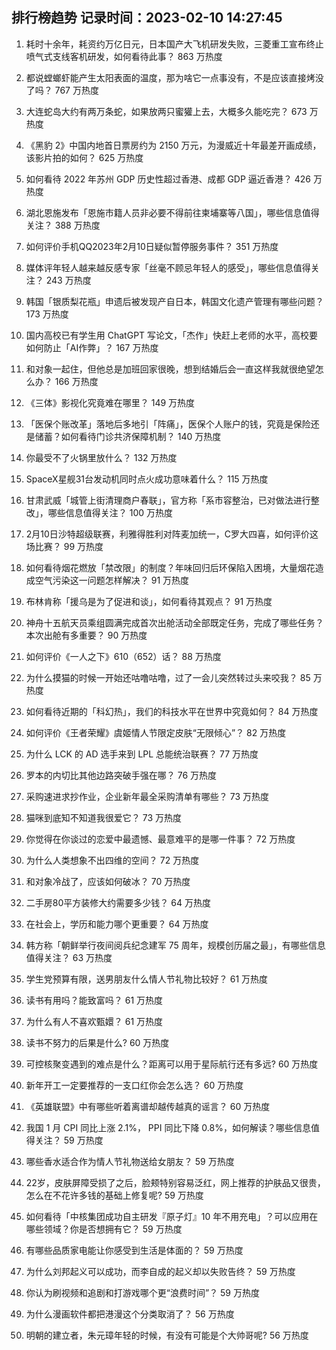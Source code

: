 
## 排行榜趋势 记录时间：2023-02-10 14:27:45
  
  1. 耗时十余年，耗资约万亿日元，日本国产大飞机研发失败，三菱重工宣布终止喷气式支线客机研发，如何看待此事？ 863 万热度
    
  2. 都说螳螂虾能产生太阳表面的温度，那为啥它一点事没有，不是应该直接烤没了吗？ 767 万热度
    
  3. 大连蛇岛大约有两万条蛇，如果放两只蜜獾上去，大概多久能吃完？ 673 万热度
    
  4. 《黑豹 2》中国内地首日票房约为 2150 万元，为漫威近十年最差开画成绩，该影片拍的如何？ 625 万热度
    
  5. 如何看待 2022 年苏州 GDP 历史性超过香港、成都 GDP 逼近香港？ 426 万热度
    
  6. 湖北恩施发布「恩施市籍人员非必要不得前往柬埔寨等八国」，哪些信息值得关注？ 388 万热度
    
  7. 如何评价手机QQ2023年2月10日疑似暂停服务事件？ 351 万热度
    
  8. 媒体评年轻人越来越反感专家「丝毫不顾忌年轻人的感受」，哪些信息值得关注？ 243 万热度
    
  9. 韩国「银质梨花瓶」申遗后被发现产自日本，韩国文化遗产管理有哪些问题？ 173 万热度
    
  10. 国内高校已有学生用 ChatGPT 写论文，「杰作」快赶上老师的水平，高校要如何防止「AI作弊」？ 167 万热度
    
  11. 和对象一起住，但他总是加班回家很晚，想到结婚后会一直这样我就很绝望怎么办？ 166 万热度
    
  12. 《三体》影视化究竟难在哪里？ 149 万热度
    
  13. 「医保个账改革」落地后多地引「阵痛」，医保个人账户的钱，究竟是保险还是储蓄？如何看待门诊共济保障机制？ 140 万热度
    
  14. 你最受不了火锅里放什么？ 132 万热度
    
  15. SpaceX星舰31台发动机同时点火成功意味着什么？ 115 万热度
    
  16. 甘肃武威「城管上街清理商户春联」，官方称「系市容整治，已对做法进行整改」，哪些信息值得关注？ 100 万热度
    
  17. 2月10日沙特超级联赛，利雅得胜利对阵麦加统一，C罗大四喜，如何评价这场比赛？ 99 万热度
    
  18. 如何看待烟花燃放「禁改限」的制度？年味回归后环保陷入困境，大量烟花造成空气污染这一问题怎样解决？ 91 万热度
    
  19. 布林肯称「援乌是为了促进和谈」，如何看待其观点？ 91 万热度
    
  20. 神舟十五航天员乘组圆满完成首次出舱活动全部既定任务，完成了哪些任务？本次出舱有多重要？ 90 万热度
    
  21. 如何评价《一人之下》610（652）话？ 88 万热度
    
  22. 为什么摸猫的时候一开始还咕噜咕噜，过了一会儿突然转过头来咬我？ 85 万热度
    
  23. 如何看待近期的「科幻热」，我们的科技水平在世界中究竟如何？ 84 万热度
    
  24. 如何评价《王者荣耀》虞姬情人节限定皮肤“无限倾心”？ 82 万热度
    
  25. 为什么 LCK 的 AD 选手来到 LPL 总能统治联赛？ 77 万热度
    
  26. 罗本的内切比其他边路突破手强在哪？ 76 万热度
    
  27. 采购速进求抄作业，企业新年最全采购清单有哪些？ 73 万热度
    
  28. 猫咪到底知不知道我很爱它？ 73 万热度
    
  29. 你觉得在你谈过的恋爱中最遗憾、最意难平的是哪一件事？ 72 万热度
    
  30. 为什么人类想象不出四维的空间？ 72 万热度
    
  31. 和对象冷战了，应该如何破冰？ 70 万热度
    
  32. 二手房80平方装修大约需要多少钱？ 64 万热度
    
  33. 在社会上，学历和能力哪个更重要？ 64 万热度
    
  34. 韩方称「朝鲜举行夜间阅兵纪念建军 75 周年，规模创历届之最」，有哪些信息值得关注？ 63 万热度
    
  35. 学生党预算有限，送男朋友什么情人节礼物比较好？ 61 万热度
    
  36. 读书有用吗？能致富吗？ 61 万热度
    
  37. 为什么有人不喜欢甄嬛？ 61 万热度
    
  38. 读书不努力的后果是什么? 60 万热度
    
  39. 可控核聚变遇到的难点是什么？距离可以用于星际航行还有多远? 60 万热度
    
  40. 新年开工一定要推荐的一支口红你会怎么选？ 60 万热度
    
  41. 《英雄联盟》中有哪些听着离谱却越传越真的谣言？ 60 万热度
    
  42. 我国 1 月 CPI 同比上涨 2.1%， PPI 同比下降 0.8%，如何解读？哪些信息值得关注？ 59 万热度
    
  43. 哪些香水适合作为情人节礼物送给女朋友？ 59 万热度
    
  44. 22岁，皮肤屏障受损了之后，脸颊特别容易泛红，网上推荐的护肤品又很贵，怎么在不花许多钱的基础上修复呢? 59 万热度
    
  45. 如何看待「中核集团成功自主研发『原子灯』10 年不用充电」？可以应用在哪些领域？你是否想拥有它？ 59 万热度
    
  46. 有哪些品质家电能让你感受到生活是体面的？ 59 万热度
    
  47. 为什么刘邦起义可以成功，而李自成的起义却以失败告终？ 59 万热度
    
  48. 你认为刷视频和追剧和打游戏哪个更“浪费时间”？ 59 万热度
    
  49. 为什么漫画软件都把港漫这个分类取消了？ 56 万热度
    
  50. 明朝的建立者，朱元璋年轻的时候，有没有可能是个大帅哥呢? 56 万热度
    